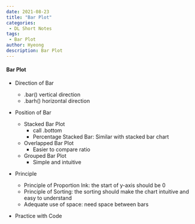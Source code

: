 ```yaml
---
date: 2021-08-23
title: "Bar Plot"
categories: 
 - DL Short Notes
tags:
 - Bar Plot
author: Hyeong
description: Bar Plot
---
```

#### Bar Plot
- Direction of Bar
   - .bar() vertical direction
   - .barh() horizontal direction
- Position of Bar
   - Stacked Bar Plot
      - call .bottom 
      - Percentage Stacked Bar: Similar with stacked bar chart
   - Overlapped Bar Plot
      - Easier to compare ratio
   - Grouped Bar Plot
      - Simple and intuitive
- Principle
   - Principle of Proportion Ink: the start of y-axis should be 0
   - Principle of Sorting: the sorting should make the chart intuitive and easy to understand
   - Adequate use of space: need space between bars

- Practice with Code

